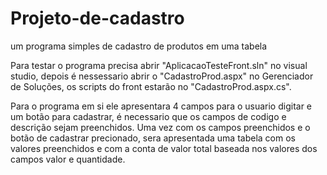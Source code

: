 # Projeto-de-cadastro
um programa simples de cadastro de produtos em uma tabela


Para testar o programa precisa abrir "AplicacaoTesteFront.sln" no visual studio, depois é nessessario abrir o "CadastroProd.aspx" no Gerenciador de Soluções, os scripts do front estarão no "CadastroProd.aspx.cs".

Para o programa em si ele apresentara 4 campos para o usuario digitar e um botão para cadastrar, é necessario que os campos de codigo e descrição sejam preenchidos.
Uma vez com os campos preenchidos e o botão de cadastrar  precionado, sera apresentada uma tabela com os valores preenchidos e com a conta de valor total baseada nos valores dos campos valor e quantidade.

